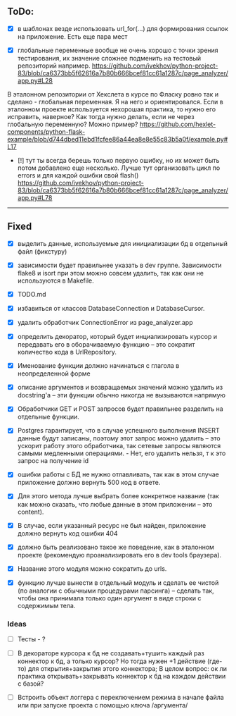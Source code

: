 ## ToDo:


- [x] в шаблонах везде использовать url_for(...) для формирования ссылок на приложение. Есть еще пара мест


- [x] глобальные переменные вообще не очень хорошо с точки зрения тестирования, их значение сложнее подменить на тестовый репозиторий например. 
https://github.com/ivekhov/python-project-83/blob/ca6373bb5f62616a7b80b666bcef81cc61a1287c/page_analyzer/app.py#L28

В эталонном репозитории от Хекслета в курсе по Фласку ровно так и сделано - глобальная переменная. Я на него и ориентировался. Если в эталонном проекте используется нехорошая практика, то нужно его исправить, наверное? Как тогда нужно делать, если не через глобальную переменную? Можно пример? 
https://github.com/hexlet-components/python-flask-example/blob/d744dbed11ebd1fcfee86a44ea8e8e55c83b5a0f/example.py#L17



- [!] тут ты всегда берешь только первую ошибку, но их может быть потом добавлено еще несколько. Лучше тут организовать цикл по errors и для каждой ошибки свой flash()
https://github.com/ivekhov/python-project-83/blob/ca6373bb5f62616a7b80b666bcef81cc61a1287c/page_analyzer/app.py#L78





---------


## Fixed 

- [x] выделить данные, используемые для инициализации бд в отдельный файл (фикстуру)

- [x] зависимости будет правильнее указать в dev группе. Зависимости flake8 и isort при этом можно совсем удалить, так как они не используются в Makefile.

- [x] TODO.md 

- [x] избавиться от классов DatabaseConnection и DatabaseCursor.

- [x] удалить обработчик ConnectionError из page_analyzer.app

- [x] определить декоратор, который будет инциализировать курсор и передавать его в оборачиваемую функцию – это сократит количество кода в UrlRepository.

- [x] Именование функции должно начинаться с глагола в неопределенной форме

- [x] описание аргументов и возвращаемых значений можно удалить из docstring'а – эти функции обычно никогда не вызываются напрямую

- [x] Обработчики GET и POST запросов будет правильнее разделить на отдельные функции.

- [x] Postgres гарантирует, что в случае успешного выполнения INSERT данные будут записаны, поэтому этот запрос можно удалить – это ускорит работу этого обработчика, так сетевые запросы являются самыми медленными операциями. - Нет, его удалить нельзя, т к это запрос на получение id

- [x] ошибки работы с БД не нужно отлавливать, так как в этом случае приложение должно вернуть 500 код в ответе.

- [x] Для этого метода лучше выбрать более конкретное название (так как можно сказать, что любые данные в этом приложении – это content).

- [x] В случае, если указанный ресурс не был найден, приложение должно вернуть код ошибки 404

- [x] должно быть реализовано такое же поведение, как в эталонном проекте (рекомендую проанализировать его в dev tools браузера).

- [x] Название этого модуля можно сократить до urls.

- [x] функцию лучше вынести в отдельный модуль и сделать ее чистой (по аналогии с обычными процедурами парсинга) – сделать так, чтобы она принимала только один аргумент в виде строки с содержимым тела.


### Ideas 

- [ ] Тесты - ? 

- [ ] В декораторе курсора к бд не создавать+тушить каждый раз коннектор к бд, а только курсор? Но тогда нужен +1 действие (где-то) для открытия+закрытия этого коннектора; В целом вопрос: ок ли практика открывать+закрывать коннектор к бд на каждом действии с базой? 

- [ ] Встроить объект логгера с переключением режима в начале файла или при запуске проекта c помощью ключа /аргумента/ 


